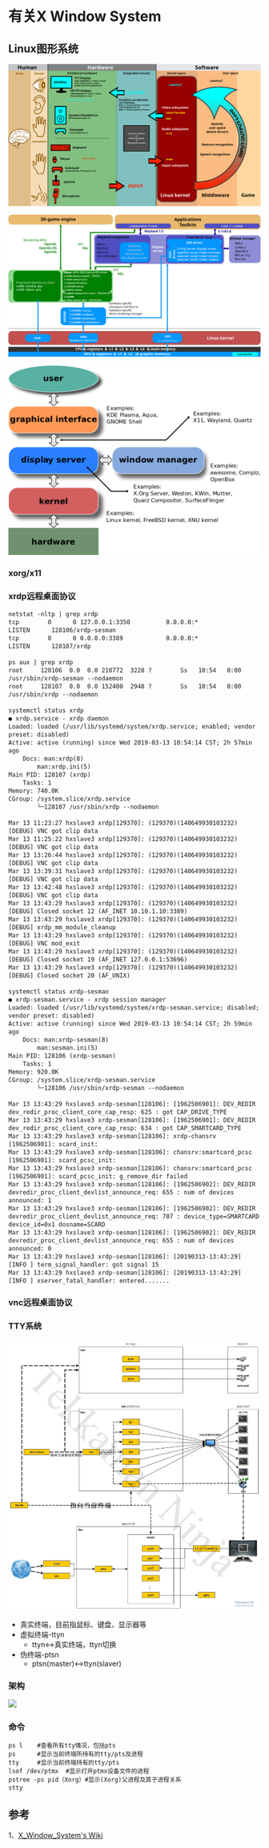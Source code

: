 # 有关X Window System

## Linux图形系统

![Linux Graphics Stack](/doc/Linux_kernel_INPUT_OUPUT_evdev_gem_USB_framebuffer.svg)

![Linux Graphics Stack](/doc/Linux_Graphics_Stack_2013.svg)

![Linux Graphics Stack](/doc/1280px-Schema_of_the_layers_of_the_graphical_user_interface.svg.png)

### xorg/x11

### xrdp远程桌面协议
    netstat -nltp | grep xrdp
    tcp        0      0 127.0.0.1:3350          0.0.0.0:*               LISTEN      128106/xrdp-sesman  
    tcp        0      0 0.0.0.0:3389            0.0.0.0:*               LISTEN      128107/xrdp 

    ps aux | grep xrdp
    root     128106  0.0  0.0 210772  3228 ?        Ss   10:54   0:00 /usr/sbin/xrdp-sesman --nodaemon
    root     128107  0.0  0.0 152400  2948 ?        Ss   10:54   0:00 /usr/sbin/xrdp --nodaemon

    systemctl status xrdp
    ● xrdp.service - xrdp daemon
    Loaded: loaded (/usr/lib/systemd/system/xrdp.service; enabled; vendor preset: disabled)
    Active: active (running) since Wed 2019-03-13 10:54:14 CST; 2h 57min ago
        Docs: man:xrdp(8)
            man:xrdp.ini(5)
    Main PID: 128107 (xrdp)
        Tasks: 1
    Memory: 740.0K
    CGroup: /system.slice/xrdp.service
            └─128107 /usr/sbin/xrdp --nodaemon

    Mar 13 11:23:27 hxslave3 xrdp[129370]: (129370)(140649930103232)[DEBUG] VNC got clip data
    Mar 13 11:25:22 hxslave3 xrdp[129370]: (129370)(140649930103232)[DEBUG] VNC got clip data
    Mar 13 13:26:44 hxslave3 xrdp[129370]: (129370)(140649930103232)[DEBUG] VNC got clip data
    Mar 13 13:39:31 hxslave3 xrdp[129370]: (129370)(140649930103232)[DEBUG] VNC got clip data
    Mar 13 13:42:48 hxslave3 xrdp[129370]: (129370)(140649930103232)[DEBUG] VNC got clip data
    Mar 13 13:43:29 hxslave3 xrdp[129370]: (129370)(140649930103232)[DEBUG] Closed socket 12 (AF_INET 10.10.1.10:3389)
    Mar 13 13:43:29 hxslave3 xrdp[129370]: (129370)(140649930103232)[DEBUG] xrdp_mm_module_cleanup
    Mar 13 13:43:29 hxslave3 xrdp[129370]: (129370)(140649930103232)[DEBUG] VNC mod_exit
    Mar 13 13:43:29 hxslave3 xrdp[129370]: (129370)(140649930103232)[DEBUG] Closed socket 19 (AF_INET 127.0.0.1:53696)
    Mar 13 13:43:29 hxslave3 xrdp[129370]: (129370)(140649930103232)[DEBUG] Closed socket 20 (AF_UNIX)

    systemctl status xrdp-sesman
    ● xrdp-sesman.service - xrdp session manager
    Loaded: loaded (/usr/lib/systemd/system/xrdp-sesman.service; disabled; vendor preset: disabled)
    Active: active (running) since Wed 2019-03-13 10:54:14 CST; 2h 59min ago
        Docs: man:xrdp-sesman(8)
            man:sesman.ini(5)
    Main PID: 128106 (xrdp-sesman)
        Tasks: 1
    Memory: 920.0K
    CGroup: /system.slice/xrdp-sesman.service
            └─128106 /usr/sbin/xrdp-sesman --nodaemon

    Mar 13 13:43:29 hxslave3 xrdp-sesman[128106]: [1962506901]: DEV_REDIR  dev_redir_proc_client_core_cap_resp: 625 : got CAP_DRIVE_TYPE
    Mar 13 13:43:29 hxslave3 xrdp-sesman[128106]: [1962506901]: DEV_REDIR  dev_redir_proc_client_core_cap_resp: 634 : got CAP_SMARTCARD_TYPE
    Mar 13 13:43:29 hxslave3 xrdp-sesman[128106]: xrdp-chansrv [1962506901]: scard_init:
    Mar 13 13:43:29 hxslave3 xrdp-sesman[128106]: chansrv:smartcard_pcsc [1962506901]: scard_pcsc_init:
    Mar 13 13:43:29 hxslave3 xrdp-sesman[128106]: chansrv:smartcard_pcsc [1962506901]: scard_pcsc_init: g_remove_dir failed
    Mar 13 13:43:29 hxslave3 xrdp-sesman[128106]: [1962506902]: DEV_REDIR  devredir_proc_client_devlist_announce_req: 655 : num of devices announced: 1
    Mar 13 13:43:29 hxslave3 xrdp-sesman[128106]: [1962506902]: DEV_REDIR  devredir_proc_client_devlist_announce_req: 707 : device_type=SMARTCARD device_id=0x1 dosname=SCARD
    Mar 13 13:43:29 hxslave3 xrdp-sesman[128106]: [1962506902]: DEV_REDIR  devredir_proc_client_devlist_announce_req: 655 : num of devices announced: 0
    Mar 13 13:43:29 hxslave3 xrdp-sesman[128106]: [20190313-13:43:29] [INFO ] term_signal_handler: got signal 15
    Mar 13 13:43:29 hxslave3 xrdp-sesman[128106]: [20190313-13:43:29] [INFO ] xserver_fatal_handler: entered.......



### vnc远程桌面协议

### TTY系统

![](/doc/TTY1.jpg)

* 真实终端，目前指鼠标、键盘、显示器等
* 虚拟终端-ttyn
  * ttyn<->真实终端，ttyn切换
* 伪终端-ptsn
  * ptsn(master)<->ttyn(slaver)

### 架构

![](https://www.x.org/wiki/guide/xorg.svg)

### 命令
    ps l    #查看所有tty情况，包括pts
    ps      #显示当前终端所持有的tty/pts及进程
    tty     #显示当前终端持有的tty/pts
    lsof /dev/ptmx  #显示打开ptmx设备文件的进程
    pstree -ps pid（Xorg）#显示(Xorg)父进程及其子进程关系
    stty

## 参考
1、[X_Window_System's Wiki](https://en.wikipedia.org/wiki/X_Window_System)